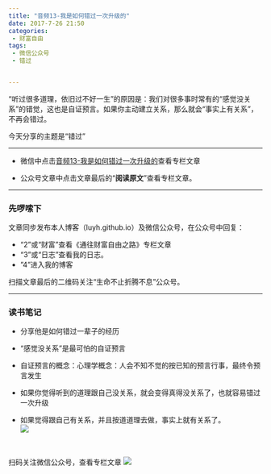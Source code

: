 ```yaml
---
title: "音频13-我是如何错过一次升级的"
date: 2017-7-26 21:50
categories:
 - 财富自由
tags:
 - 微信公众号
 - 错过


---
```


“听过很多道理，依旧过不好一生”的原因是：我们对很多事时常有的“感觉没关系”的错觉，这也是自证预言。如果你主动建立关系，那么就会“事实上有关系”，不再会错过。

今天分享的主题是“错过”

---

- 微信中点击[音频13-我是如何错过一次升级的](https://m.igetget.com/subscribe/ZAm8qVzDbmAR6rBe0XaZ9OG2ow24yvjvhvH3bmQdEvy3Y7WLNMg5jnKxJk4l1NYb)查看专栏文章

- 公众号文章中点击文章最后的“**阅读原文**”查看专栏文章。</p>

---

### 先啰嗦下

文章同步发布本人博客（luyh.github.io）及微信公众号，在公众号中回复：
- “2”或“财富”查看《通往财富自由之路》专栏文章
- “3”或“日志”查看我的日志。
- ”4”进入我的博客


扫描文章最后的二维码关注“生命不止折腾不息”公众号。

---

### 读书笔记
- 分享他是如何错过一辈子的经历
- “感觉没关系”是最可怕的自证预言

- 自证预言的概念：心理学概念：人会不知不觉的按已知的预言行事，最终令预言发生
- 如果你觉得听到的道理跟自己没关系，就会变得真得没关系了，也就容易错过一次升级
- 如果觉得跟自己有关系，并且按道道理去做，事实上就有关系了。<br><img data-s="300,640" data-type="png" src="https://mmbiz.qlogo.cn/mmbiz_png/4tW6HsmATTFUXWTibicbOyvlsxIjJKQmSCAJ9X76OlUiaqJDwW4OeDEbsx569A54VcKuNMcdvgaOZr85dVXeDWPcA/0?wx_fmt=png" class="" data-ratio="1.6517241379310346" data-w="290" _src="https://mmbiz.qlogo.cn/mmbiz_png/4tW6HsmATTFUXWTibicbOyvlsxIjJKQmSCAJ9X76OlUiaqJDwW4OeDEbsx569A54VcKuNMcdvgaOZr85dVXeDWPcA/0?wx_fmt=png"><br></p></li></ul><p style="margin: 0px 0px 1.2em !important;"><br></p>

扫码关注微信公众号，查看专栏文章
![](https://i.loli.net/2017/07/26/5978a506c7b28.png)
